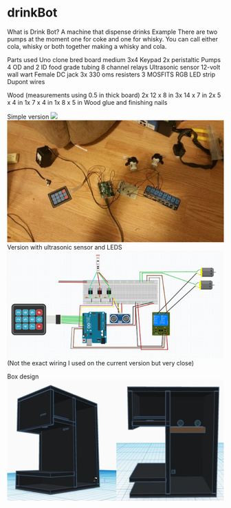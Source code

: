 # drinkBot
What is Drink Bot?
A machine that dispense drinks
Example
There are two pumps at the moment one for coke and one for whisky. You can call either cola, whisky or both together making a whisky and cola.

Parts used
Uno clone
bred board medium
3x4 Keypad
2x peristaltic Pumps
4 OD and 2 ID food grade tubing
8 channel relays
Ultrasonic sensor
12-volt wall wart
Female DC jack
3x 330 oms resisters
3 MOSFITS
RGB LED strip
Dupont wires

Wood (measurements using 0.5 in thick board)
2x 12 x 8 in
3x 14 x 7 in
2x 5 x 4 in
1x 7 x 4 in
1x 8 x 5 in
Wood glue and finishing nails

Simple version
![](images/simpleSketch.jpg)
![](images/buildPic.jpg)
Version with ultrasonic sensor and LEDS
![](images/DrinkBotsketch.png)
(Not the exact wiring I used on the current version but very close)

Box design
![](images/boxDesign.JPG)
